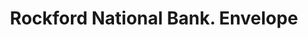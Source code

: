 ---
doi: 10.7916/D80P2B18
date_other: '1897'
date_other_textual: '1897'
form: printed ephemera
genre:
- Envelopes
name:
- Rockford National Bank
object_in_context_url: https://biggert.cul.columbia.edu/items/view/ave_biggert_00276
subject_hierarchical_geographic:
- Rockford, Illinois, United States
subject_name:
- Rockford National Bank
title: Rockford National Bank. Envelope
sort_title: Rockford National Bank. Envelope
call_number: ave_biggert_00276
coordinates:
- 42.25944444444445,-89.06444444444445
pid: ave_biggert_00276
identifiers: ave_biggert_00276
permalink: /biggert/ave_biggert_00276/
layout: iiif-image-page
---
